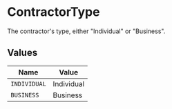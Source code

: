 # ContractorType

The contractor's type, either "Individual" or "Business". 


## Values

| Name         | Value        |
| ------------ | ------------ |
| `INDIVIDUAL` | Individual   |
| `BUSINESS`   | Business     |